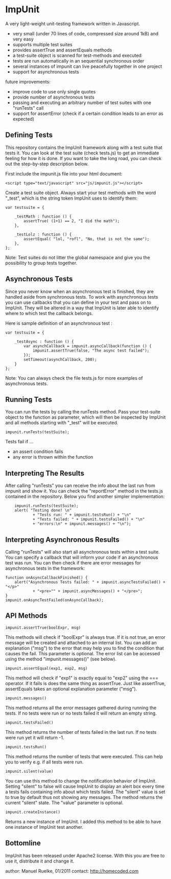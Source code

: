 ImpUnit
=======

A very light-weight unit-testing framework written in Javascript.

* very small (under 70 lines of code, compressed size around 1kB) and very easy
* supports multiple test suites
* provides assertTrue and assertEquals methods
* a test-suite object is scanned for test-methods and executed
* tests are run automatically in an sequential synchronous order
* several instances of impunit can live peacefully together in one project
* support for asynchronous tests
 
future improvements:
* improve code to use only single quotes
* provide number of asynchronous tests
* passing and executing an arbitrary number of test suites with one "runTests" call
* support for assertError (check if a certain condition leads to an error as expected)
                                              
Defining Tests
--------------

This repository contains the ImpUnit framework along with a test suite that tests 
it. You can look at the test suite (check tests.js) to get an immediate feeling for how
it is done. If you want to take the long road, you can check out the step-by-step
description below.

First include the impunit.js file into your html document:

	<script type="text/javascript" src="js/impunit.js"></script>

Create a test suite object. Always start your test methods with the word "_test", which is the string
token ImpUnit uses to identify them:

	var testsuite = {

		_testMath : function () {
			assertTrue( (1+1) == 2, "I did the math");
		},

		_testLolz : function () {
			assertEqual( "lol, "rofl", "No, that is not the same");
		},
	};

Note: Test suites do not litter the global namespace and give you the possibility 
to group tests together.

Asynchronous Tests
------------------

Since you never know when an asynchronous test is finished, they are handled aside 
from synchronous tests. To work with asynchronous tests you can use callbacks 
that you can define in your test and pass on to ImpUnit. They will be altered in
a way that ImpUnit is later able to identify where to which test the callback belongs.

Here is sample definition of an asynchronous test :

	var testsuite = {
	
        _testAsync : function () {
			var asynchCallback = impunit.asyncCallback(function () {
				impunit.assertTrue(false, "The async test failed");
			});
			setTimeout(asynchCallback, 200);
        }	
	};     
	
Note: You can always check the file tests.js for more examples of asynchronous
tests. 	

Running Tests
-------------

You can run the tests by calling the runTests method. Pass your test-suite
object to the function as parameter, which will then be inspected by ImpUnit and
all methods starting with "_test" will be executed.

	impunit.runTests(testSuite);

Tests fail if ...

* an assert condition fails	
* any error is thrown within the function

Interpreting The Results
------------------------

After calling "runTests" you can receive the info about the last run from
impunit and show it. You can check the "reportError" method in the tests.js
contained in the repository. Below you find another simpler implementation:

        impunit.runTests(testSuite);
        alert( "Testing done! \n"
                + "Tests run: " + impunit.testsRun() + "\n"
                + "Tests failed: " + impunit.testsFailed() + "\n"
                + "errors:\n" + impunit.messages() + "\n");

Interpreting Asynchronous Results
---------------------------------

Calling "runTests" will also start all asynchronous tests within a test suite.
You can specify a callback that will inform your code if an asynchronous test 
was run. You can then check if there are error messages for asynchronous tests
in the framework:    
	
	function onAsyncCallbackFinished() {
		alert("Asynchronous Tests failed: "	+ impunit.asyncTestsFailed() + "</p>"
				+ "<pre>"" + impunit.asyncMessages() + "</pre>";
	}  
	impunit.onAsyncTestFailed(onAsyncCallback);
	

API Methods
-----------
	
	impunit.assertTrue(boolExpr, msg)

This methods will check if "boolExpr" is always true. If it is not true, an error 
message will be created and attached to an internal list. You can add an 
explanation ("msg") to the error that may help you to find the condition that 
causes the fail. This parameter is optional. The error list can be accessed 
using the method "impunit.messages()" (see below).

	impunit.assertEqual(exp1, exp2, msg)
	
This method will check if "exp1" is exactly equal to "exp2" using the === operator. 
If it fails is does the same thing as assertTrue. Just like assertTrue, 
assertEquals takes an optional explanation parameter ("msg").

	impunit.messages()

This method returns all the error messages gathered during running the tests.
If no tests were run or no tests failed it will return an empty string.

	impunit.testsFailed()
	
This method returns the number of tests failed in the last run. If no tests were 
run yet it will return -1.

	impunit.testsRun()
	
This method returns the number of tests that were executed. This can help you 
to verify e.g. if all tests were run.

	impunit.silent(value)

You can use this method to change the notification behavior of ImpUnit. Setting
"silent" to false will cause ImpUnit to display an alert box every time a 
tests fails containing info about which tests failed. The "silent" value is
set to true by default thus not showing any messages. The method returns the
current "silent" state. The "value" parameter is optional. 

	impunit.createInstance()

Returns a new instance of ImpUnit. I added this method to be able to have one
instance of ImpUnit test another.


Bottomline
----------

ImpUnit has been released under Apache2 license. With this you are free to
use it, distribute it and change it.

author: Manuel Ruelke, 01/2011
contact: http://homecoded.com